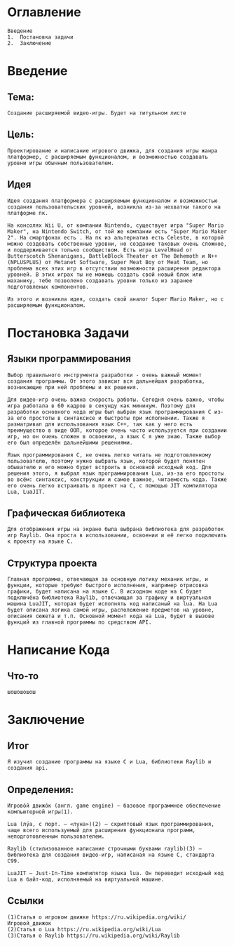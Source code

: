 Оглавление
=
	Введение
	1.	Постановка задачи
	2.	Заключение



Введение
=
Тема:
-
	Создание расширяемой видео-игры. Будет на титульном листе
Цель:
-
	Проектирование и написание игрового движка, для создания игры жанра платформер, с расширяемым функционалом, и возможностью создавать уровни игры обычным пользователем.
Идея
-
	Идея создания платформера с расширяемым функционалом и возможностью создания пользовательских уровней, возникла из-за нехватки такого на платформе пк.

	На консолях Wii U, от компании Nintendo, существует игра "Super Mario Maker", на Nintendo Switch, от той же компании есть "Super Mario Maker 2". На смартфонах есть . На пк из альтернатив есть Celeste, в которой можно создовать собственные уровни, но создание таковых очень сложное, и поддерживается только сообществом. Есть игра LevelHead от Butterscotch Shenanigans, BattleBlock Theater от The Behemoth и N++(NPLUSPLUS) от Metanet Software, Super Meat Boy от Meat Team, но проблема всех этих игр в отсутствии возможности расширения редактора уровней. В этих играх ты не можешь создать свой новый блок или маханику, тебе позволено создавать уровни только из заранее подготовленых компонентов.

	Из этого и возникла идея, создать свой аналог Super Mario Maker, но с расширяемым функционалом.

	

	
Постановка Задачи
=
Языки программирования
-
	Выбор правильного инструмента разработки - очень важный момент создания программы. От этого зависит вся дальнейшая разработка, возникающие при ней проблемы и их решения.

	Для видео-игр очень важна скорость работы. Сегодня очень важно, чтобы игра работала в 60 кадров в секунду как мининум. Поэтому для разработки основного кода игры был выбран язык программирования C из-за его простоты в синтаксисе и быстроты при исполнении. Также я разматривал для использования язык C++, так как у него есть преимущество в виде ООП, которое очень часто используется при создании игр, но он очень сложен в освоении, а язык C я уже знаю. Также выбор его был определён дальнейшими решениями.

	Язык программирования C, не очень легко читать не подготовленному пользователю, поэтому нужно выбрать язык, которой будет понятен обывателю и его можно будет встроить в основной исходный код. Для решения этого, я выбрал язык программирования Lua, из-за его простоты во всём: синтаксис, конструкции и самое важное, читаемость кода. Также его очень легко встраивать в проект на C, с помощью JIT компилятора Lua, LuaJIT.
Графическая библиотека
-
	Для отображения игры на экране была выбрана библиотека для разработок игр Raylib. Она проста в использовании, освоении и её легко подключить к проекту на языке C.
Структура проекта
-
	Главная программа, отвечающая за основную логику механик игры, и функции, которые требуют быстрого исполнения, например отрисовка графики, будет написана на языке C. В исходном коде на C будет подключёна библиотека Raylib, отвечающая за графику и виртуальная машина LuaJIT, которая будет исполнять код написаный на lua. На Lua будет описана логика самой игры, расположение предметов на уровне, описания сюжета и т.п. Основной момент кода на Lua, будет в вызове функций из главной программы по средством API.



Написание Кода
=
Что-то
-
	шошошошош



Заключение
=
Итог
-
	Я изучил создание программы на языке C и Lua, библиотеки Raylib и создания api.
Определения:
-
	Игрово́й движо́к (англ. game engine) — базовое программное обеспечение компьютерной игры(1).

	Lua (лу́а, с порт. — «луна»)(2) — скриптовый язык программирования, чаще всего используемый для расширения функционала программ, неподготовленным пользователем.

	Raylib (стилизованное написание строчными буквами raylib)(3) — библиотека для создания видео-игр, написаная на языке C, стандарта C99.

	LuaJIT — Just-In-Time компилятор языка lua. Он переводит исходный код Lua в байт-код, исполняемый на виртуальной машине.
Ссылки
-
	(1)Статья о игровом движке https://ru.wikipedia.org/wiki/Игровой_движок
	(2)Статья о Lua https://ru.wikipedia.org/wiki/Lua
	(3)Статья о Raylib https://ru.wikipedia.org/wiki/Raylib

